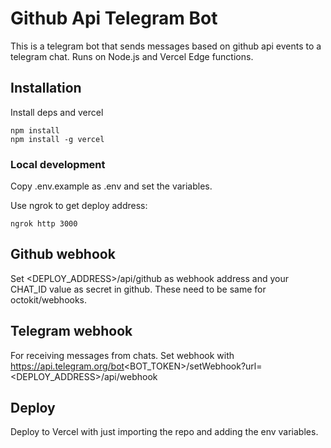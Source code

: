 # Github Api Telegram Bot

This is a telegram bot that sends messages based on github api events to a telegram chat. Runs on Node.js and Vercel Edge functions.

## Installation

Install deps and vercel

```
npm install
npm install -g vercel
```

### Local development

Copy .env.example as .env and set the variables.

Use ngrok to get deploy address:

```
ngrok http 3000
```

## Github webhook

Set <DEPLOY_ADDRESS>/api/github as webhook address and your CHAT_ID value as secret in github. These need to be same for octokit/webhooks.

## Telegram webhook

For receiving messages from chats. Set webhook with https://api.telegram.org/bot<BOT_TOKEN>/setWebhook?url=<DEPLOY_ADDRESS>/api/webhook

## Deploy

Deploy to Vercel with just importing the repo and adding the env variables.
